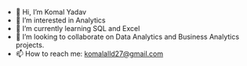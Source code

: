 - 👋 Hi, I’m Komal Yadav
- 👀 I’m interested in Analytics
- 🌱 I’m currently learning SQL and Excel
- 💞️ I’m looking to collaborate on Data Analytics and Business Analytics projects.
- 📫 How to reach me: komalalld27@gmail.com

<!---
KomalYadav27/KomalYadav27 is a ✨ special ✨ repository because its `README.md` (this file) appears on your GitHub profile.
You can click the Preview link to take a look at your changes.
--->
